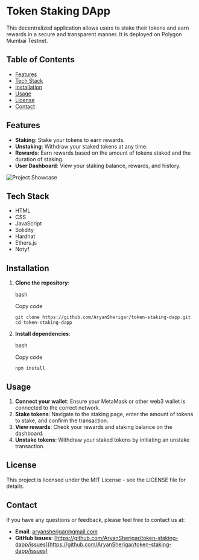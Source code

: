 # Token Staking DApp

This decentralized application allows users to stake their tokens and earn rewards in a secure and transparent manner. It is deployed on Polygon Mumbai Testnet.

## Table of Contents

-   [Features](#features)
-   [Tech Stack](#tech-stack)
-   [Installation](#installation)
-   [Usage](#usage)
-   [License](#license)
-   [Contact](#contact)

## Features

-   **Staking**: Stake your tokens to earn rewards.
-   **Unstaking**: Withdraw your staked tokens at any time.
-   **Rewards**: Earn rewards based on the amount of tokens staked and the duration of staking.
-   **User Dashboard**: View your staking balance, rewards, and history.

![Project Showcase](https://github.com/AryanSherigar/token-staking-dapp/assets/129547340/b65a6c40-ac55-4f0c-a776-a2ce1507a34a)

## Tech Stack

-   HTML
-   CSS
-   JavaScript
-   Solidity
-   Hardhat
-   Ethers.js
-   Notyf

## Installation

1.  **Clone the repository**:
    
    bash
    
    Copy code
    
    `git clone https://github.com/AryanSherigar/token-staking-dapp.git  
    cd token-staking-dapp` 
    
2.  **Install dependencies**:
    
    bash
    
    Copy code
    
    `npm install` 
    

## Usage

1.  **Connect your wallet**: Ensure your MetaMask or other web3 wallet is connected to the correct network.
2.  **Stake tokens**: Navigate to the staking page, enter the amount of tokens to stake, and confirm the transaction.
3.  **View rewards**: Check your rewards and staking balance on the dashboard.
4.  **Unstake tokens**: Withdraw your staked tokens by initiating an unstake transaction.

## License

This project is licensed under the MIT License - see the LICENSE file for details.

## Contact

If you have any questions or feedback, please feel free to contact us at:

-   **Email**: aryansherigar@gmail.com
-   **GitHub Issues**: [https://github.com/AryanSherigar/token-staking-dapp/issues](https://github.com/AryanSherigar/token-staking-dapp/issues)
